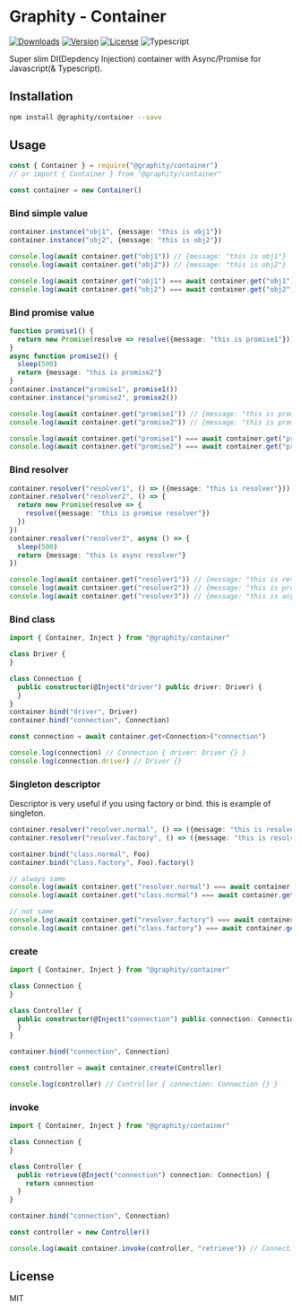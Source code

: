 # Graphity - Container

[![Downloads](https://img.shields.io/npm/dt/@graphity/container.svg)](https://npmcharts.com/compare/@graphity/container?minimal=true)
[![Version](https://img.shields.io/npm/v/@graphity/container.svg)](https://www.npmjs.com/package/@graphity/container)
[![License](https://img.shields.io/npm/l/@graphity/container.svg)](https://www.npmjs.com/package/@graphity/container)
![Typescript](https://img.shields.io/badge/language-Typescript-007acc.svg?style=flat-square)

Super slim DI(Depdency Injection) container with Async/Promise for Javascript(& Typescript).

## Installation

```bash
npm install @graphity/container --save
```

## Usage

```javascript
const { Container } = require("@graphity/container")
// or import { Container } from "@graphity/container"

const container = new Container()
```


### Bind simple value

```ts
container.instance("obj1", {message: "this is obj1"})
container.instance("obj2", {message: "this is obj2"})

console.log(await container.get("obj1")) // {message: "this is obj1"}
console.log(await container.get("obj2")) // {message: "this is obj2"}

console.log(await container.get("obj1") === await container.get("obj1")) // true
console.log(await container.get("obj2") === await container.get("obj2")) // true
```

### Bind promise value

```ts
function promise1() {
  return new Promise(resolve => resolve({message: "this is promise1"}))
}
async function promise2() {
  sleep(500)
  return {message: "this is promise2"}
}
container.instance("promise1", promise1())
container.instance("promise2", promise2())

console.log(await container.get("promise1")) // {message: "this is promise1"}
console.log(await container.get("promise2")) // {message: "this is promise2"}

console.log(await container.get("promise1") === await container.get("promise1")) // true
console.log(await container.get("promise2") === await container.get("promise2")) // true
```

### Bind resolver

```ts
container.resolver("resolver1", () => ({message: "this is resolver"}))
container.resolver("resolver2", () => {
  return new Promise(resolve => {
    resolve({message: "this is promise resolver"})
  })
})
container.resolver("resolver3", async () => {
  sleep(500)
  return {message: "this is async resolver"}
})

console.log(await container.get("resolver1")) // {message: "this is resolver"}
console.log(await container.get("resolver2")) // {message: "this is promise resolver"}
console.log(await container.get("resolver3")) // {message: "this is async resolver"}
```

### Bind class

```ts
import { Container, Inject } from "@graphity/container"

class Driver {
}

class Connection {
  public constructor(@Inject("driver") public driver: Driver) {
  }
}
container.bind("driver", Driver)
container.bind("connection", Connection)

const connection = await container.get<Connection>("connection")

console.log(connection) // Connection { driver: Driver {} }
console.log(connection.driver) // Driver {}
```

### Singleton descriptor

Descriptor is very useful if you using factory or bind. this is example of singleton.

```ts
container.resolver("resolver.normal", () => ({message: "this is resolver"}))
container.resolver("resolver.factory", () => ({message: "this is resolver with factory"})).factory()

container.bind("class.normal", Foo)
container.bind("class.factory", Foo).factory()

// always same
console.log(await container.get("resolver.normal") === await container.get("resolver.normal")) // true
console.log(await container.get("class.normal") === await container.get("class.normal")) // true

// not same
console.log(await container.get("resolver.factory") === await container.get("resolver.factory")) // false
console.log(await container.get("class.factory") === await container.get("class.factory")) // false
```

### create

```ts
import { Container, Inject } from "@graphity/container"

class Connection {
}

class Controller {
  public constructor(@Inject("connection") public connection: Connection) {
  }
}

container.bind("connection", Connection)

const controller = await container.create(Controller)

console.log(controller) // Controller { connection: Connection {} }
```

### invoke

```ts
import { Container, Inject } from "@graphity/container"

class Connection {
}

class Controller {
  public retrieve(@Inject("connection") connection: Connection) {
    return connection
  }
}

container.bind("connection", Connection)

const controller = new Controller()

console.log(await container.invoke(controller, "retrieve")) // Connection { }
```

## License

MIT
